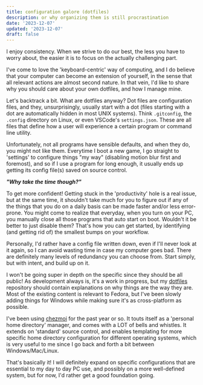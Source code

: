 ```yaml
---
title: configuration galore (dotfiles)
description: or why organizing them is still procrastination
date: '2023-12-07'
updated: '2023-12-07'
draft: false
---
```


I enjoy consistency. When we strive to do our best, the less you have to worry about, the easier it is to focus on the actually challenging part.

I've come to love the 'keyboard-centric' way of computing, and I do believe that your computer can become an extension of yourself, in the sense that all relevant actions are almost second nature. In that vein, I'd like to share why you should care about your own dotfiles, and how I manage mine.

Let's backtrack a bit. What are dotfiles anyway?
Dot files are configuration files, and they, unsurprisingly, usually start with a dot (files starting with a dot are automatically hidden in most UNIX systems). Think `.gitconfig`, the `.config` directory on Linux, or even VSCode's `settings.json`. These are all files that define how a user will experience a certain program or command line utility.

Unfortunately, not all programs have sensible defaults, and when they do, you might not like them. Everytime I boot a new game, I go straight to 'settings' to configure things "my way" (disabling motion blur first and foremost), and so if I use a program for long enough, it usually ends up getting its config file(s) saved on source control.

**_"Why take the time though?"_** 

To get more confident! Getting stuck in the 'productivity' hole is a real issue, but at the same time, it shouldn't take much for you to figure out if any of the things that you do on a daily basis can be made faster and/or less error-prone.
You might come to realize that everyday, when you turn on your PC, you manually
close all those programs that auto start on boot. Wouldn't it be better to just
disable them? That's how you can get started, by identifying (and getting rid of) the smallest bumps on your workflow.

Personally, I'd rather have a config file written down, even if I'll never look at it again, so I can avoid wasting time in case my computer goes bad. There are definitely many levels of redundancy you can choose from. Start simply, but with intent, and build up on it.

I won't be going super in depth on the specific since they should be all public! As
development always is, it's a work in progress, but my [dotfiles](https://github.com/gusluchetti/dots) repository should contain explanations on why things are the way they are. Most of the existing content is relevant to Fedora, but I've been slowly adding things for Windows while making sure it's as cross-platform as possible.

I've been using [chezmoi](https://www.chezmoi.io/) for the past year or so. 
It touts itself as a 'personal home directory' manager, and comes with a LOT of bells and whistles. It extends on 'standard' source control, and enables templating for more specific home directory configuration for different operating systems, which is very useful to me since I go back and forth a bit between Windows/Mac/Linux.

That's basically it! I will definitely expand on specific configurations that are
essential to my day to day PC use, and possibly on a more well-defined system, but for now, I'd rather get a good foundation going.
